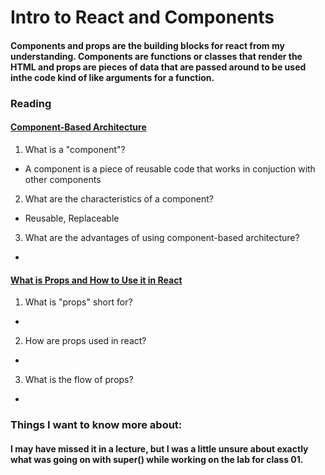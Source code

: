 # Intro to React and Components

#### Components and props are the building blocks for react from my understanding. Components are functions or classes that render the HTML and props are pieces of data that are passed around to be used inthe code kind of like arguments for a function.

### Reading
#### [Component-Based Architecture](https://www.tutorialspoint.com/software_architecture_design/component_based_architecture.htm)
1. What is a "component"?
  - A component is a piece of reusable code that works in conjuction with other components
2. What are the characteristics of a component?
  - Reusable, Replaceable
3. What are the advantages of using component-based architecture?
  -

#### [What is Props and How to Use it in React](https://itnext.io/what-is-props-and-how-to-use-it-in-react-da307f500da0#:~:text=%E2%80%9CProps%E2%80%9D%20is%20a%20special%20keyword,way%20from%20parent%20to%20child)
1. What is "props" short for?
  -
2. How are props used in react?
  -
3. What is the flow of props?
  -


### Things I want to know more about:
#### I may have missed it in a lecture, but I was a little unsure about exactly what was going on with super() while working on the lab for class 01.
